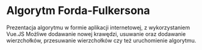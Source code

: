 # Algorytm Forda-Fulkersona
Prezentacja algorytmu w formie aplikacji internetowej, z wykorzystaniem Vue.JS
Możliwe dodawanie nowej krawędzi, usuwanie oraz dodawanie wierzchołków, przesuwanie wierzchołków czy też uruchomienie algorytmu.
